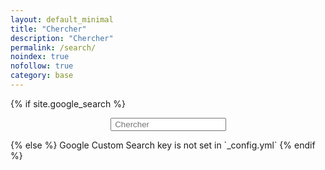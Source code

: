 ```yaml
---
layout: default_minimal
title: "Chercher"
description: "Chercher"
permalink: /search/
noindex: true
nofollow: true
category: base
---
```


{% if site.google_search %}
<div id="searchbox2" style="margin:0 auto; display: table;">
<div class="searchcont2">
    <!-- span class="searchicon2"><i class="fa fa-search fa-2x"></i></span -->
    <form role="search" method="get" action="{{ site.url }}/cse/">
        <input id="searchString2" name="searchString2"
               placeholder=" Chercher" type="text">
    </form>
</div>
</div>
{% else %}
Google Custom Search key is not set in `_config.yml`
{% endif %}
